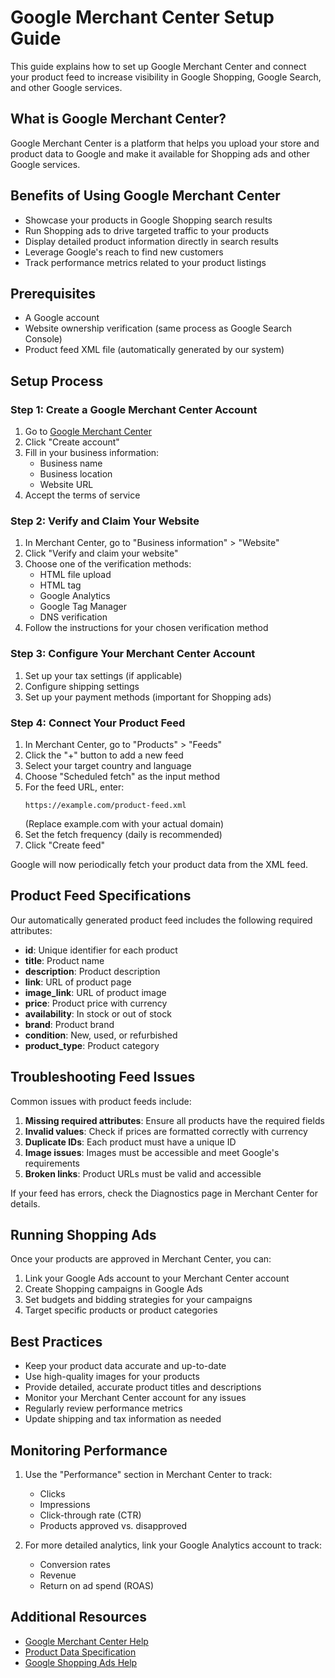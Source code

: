 # Google Merchant Center Setup Guide

This guide explains how to set up Google Merchant Center and connect your product feed to increase visibility in Google Shopping, Google Search, and other Google services.

## What is Google Merchant Center?

Google Merchant Center is a platform that helps you upload your store and product data to Google and make it available for Shopping ads and other Google services.

## Benefits of Using Google Merchant Center

- Showcase your products in Google Shopping search results
- Run Shopping ads to drive targeted traffic to your products
- Display detailed product information directly in search results
- Leverage Google's reach to find new customers
- Track performance metrics related to your product listings

## Prerequisites

- A Google account
- Website ownership verification (same process as Google Search Console)
- Product feed XML file (automatically generated by our system)

## Setup Process

### Step 1: Create a Google Merchant Center Account

1. Go to [Google Merchant Center](https://merchants.google.com/)
2. Click "Create account"
3. Fill in your business information:
   - Business name
   - Business location
   - Website URL
4. Accept the terms of service

### Step 2: Verify and Claim Your Website

1. In Merchant Center, go to "Business information" > "Website"
2. Click "Verify and claim your website"
3. Choose one of the verification methods:
   - HTML file upload
   - HTML tag
   - Google Analytics
   - Google Tag Manager
   - DNS verification
4. Follow the instructions for your chosen verification method

### Step 3: Configure Your Merchant Center Account

1. Set up your tax settings (if applicable)
2. Configure shipping settings
3. Set up your payment methods (important for Shopping ads)

### Step 4: Connect Your Product Feed

1. In Merchant Center, go to "Products" > "Feeds"
2. Click the "+" button to add a new feed
3. Select your target country and language
4. Choose "Scheduled fetch" as the input method
5. For the feed URL, enter:
   ```
   https://example.com/product-feed.xml
   ```
   (Replace example.com with your actual domain)
6. Set the fetch frequency (daily is recommended)
7. Click "Create feed"

Google will now periodically fetch your product data from the XML feed.

## Product Feed Specifications

Our automatically generated product feed includes the following required attributes:

- **id**: Unique identifier for each product
- **title**: Product name
- **description**: Product description
- **link**: URL of product page
- **image_link**: URL of product image
- **price**: Product price with currency
- **availability**: In stock or out of stock
- **brand**: Product brand
- **condition**: New, used, or refurbished
- **product_type**: Product category

## Troubleshooting Feed Issues

Common issues with product feeds include:

1. **Missing required attributes**: Ensure all products have the required fields
2. **Invalid values**: Check if prices are formatted correctly with currency
3. **Duplicate IDs**: Each product must have a unique ID
4. **Image issues**: Images must be accessible and meet Google's requirements
5. **Broken links**: Product URLs must be valid and accessible

If your feed has errors, check the Diagnostics page in Merchant Center for details.

## Running Shopping Ads

Once your products are approved in Merchant Center, you can:

1. Link your Google Ads account to your Merchant Center account
2. Create Shopping campaigns in Google Ads
3. Set budgets and bidding strategies for your campaigns
4. Target specific products or product categories

## Best Practices

- Keep your product data accurate and up-to-date
- Use high-quality images for your products
- Provide detailed, accurate product titles and descriptions
- Monitor your Merchant Center account for any issues
- Regularly review performance metrics
- Update shipping and tax information as needed

## Monitoring Performance

1. Use the "Performance" section in Merchant Center to track:
   - Clicks
   - Impressions
   - Click-through rate (CTR)
   - Products approved vs. disapproved

2. For more detailed analytics, link your Google Analytics account to track:
   - Conversion rates
   - Revenue
   - Return on ad spend (ROAS)

## Additional Resources

- [Google Merchant Center Help](https://support.google.com/merchants/)
- [Product Data Specification](https://support.google.com/merchants/answer/7052112)
- [Google Shopping Ads Help](https://support.google.com/google-ads/answer/2454022)
